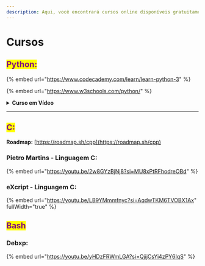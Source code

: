 ```yaml
---
description: Aqui, você encontrará cursos online disponíveis gratuitamente no youtube.
---
```


# Cursos

## <mark style="color:purple;">Python:</mark>

{% embed url="https://www.codecademy.com/learn/learn-python-3" %}

{% embed url="https://www.w3schools.com/python/" %}

<details>

<summary><strong>Curso em Vídeo</strong></summary>

O curso é ministrado pelo professor Guanabra e dividido em três módulos, disponível em aulas que alternam entre teoria e exercícios. Clique no título "módulo" desejado para a página redirecionar para a playlist no youtube.

#### [<mark style="color:green;">Módulo 01:</mark>](https://www.youtube.com/watch?v=S9uPNppGsGo\&list=PLHz\_AreHm4dlKP6QQCekuIPky1CiwmdI6)

Neste primeiro contato, você vai aprender a instalar a IDLE do Python, tipos primitivos, operadores aritméticos, estruturas condicionais e resolver alguns exercícios.

#### [<mark style="color:green;">Módulo 02:</mark>](https://www.youtube.com/watch?v=nJkVHusJp6E\&list=PLHz\_AreHm4dk\_nZHmxxf\_J0WRAqy5Czye)

Aqui, você irá aprender condições aninhadas, estruturas de repetição e realizar alguns exercícios.

#### [<mark style="color:green;">Módulo 03:</mark>](https://www.youtube.com/watch?v=0LB3FSfjvao\&list=PLHz\_AreHm4dksnH2jVTIVNviIMBVYyFnH)&#x20;

Neste módulo, as aulas abordam sobre os conceitos de tuplas, listas, dicionários e funções.

</details>

***

## <mark style="color:purple;">C:</mark>

**Roadmap:** [https://roadmap.sh/cpp](https://roadmap.sh/cpp)

### **Pietro Martins - Linguagem C:**&#x20;

{% embed url="https://youtu.be/2w8GYzBjNj8?si=MU8xPtRFhodreOBd" %}

### **eXcript - Linguagem C:**

{% embed url="https://youtu.be/LB9YMmmfnyc?si=AqdwTKM6TVOBX1Ax" fullWidth="true" %}

## <mark style="color:purple;">Bash</mark>

### **Debxp:**

{% embed url="https://youtu.be/yHDzFRWmLGA?si=QjijCsYi4zPY6IqS" %}

